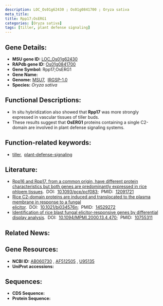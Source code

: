 ```yaml
---
description: LOC_Os01g62430 ; Os01g0841700 ; Oryza sativa
meta_title:
title: Rpp17;OsERG1
categories: [Oryza sativa]
tags: [tiller, plant defense signaling]
---
```


## Gene Details:
- **MSU gene ID:** [LOC_Os01g62430](http://rice.uga.edu/cgi-bin/ORF_infopage.cgi?orf=LOC_Os01g62430)  
- **RAPdb gene ID:** [Os01g0841700](https://rapdb.dna.affrc.go.jp/locus/?name=Os01g0841700)  
- **Gene Symbol:** Rpp17;OsERG1
- **Gene Name:**
- **Genome:**  [MSU7](http://rice.uga.edu/),&nbsp;&nbsp;[IRGSP-1.0](https://rapdb.dna.affrc.go.jp/download/irgsp1.html)
- **Species:** *Oryza sativa*

## Functional Descriptions:
   - In situ hybridization also showed that **Rpp17** was more strongly expressed in vascular tissues of tiller buds.
   - These results suggest that **OsERG1** proteins containing a single C2-domain are involved in plant defense signaling systems.

## Function-related keywords:
   - [tiller](/tags/tiller/),&nbsp;&nbsp;[plant-defense-signaling](/tags/plant-defense-signaling/)

## Literature:
   - [Rpp16 and Rpp17, from a common origin, have different protein characteristics but both genes are predominantly expressed in rice phloem tissues](https://www.doi.org/10.1093/pcp/pcf083).&nbsp;&nbsp;DOI:&nbsp;&nbsp;[10.1093/pcp/pcf083](https://www.doi.org/10.1093/pcp/pcf083);&nbsp;&nbsp;PMID:&nbsp;&nbsp;[12091721](https://pubmed.ncbi.nlm.nih.gov/12091721/)
   - [Rice C2-domain proteins are induced and translocated to the plasma membrane in response to a fungal elicitor](https://www.doi.org/10.1021/bi034576n).&nbsp;&nbsp;DOI:&nbsp;&nbsp;[10.1021/bi034576n](https://www.doi.org/10.1021/bi034576n);&nbsp;&nbsp;PMID:&nbsp;&nbsp;[14529272](https://pubmed.ncbi.nlm.nih.gov/14529272/)
   - [Identification of rice blast fungal elicitor-responsive genes by differential display analysis](https://www.doi.org/10.1094/MPMI.2000.13.4.470).&nbsp;&nbsp;DOI:&nbsp;&nbsp;[10.1094/MPMI.2000.13.4.470](https://www.doi.org/10.1094/MPMI.2000.13.4.470);&nbsp;&nbsp;PMID:&nbsp;&nbsp;[10755311](https://pubmed.ncbi.nlm.nih.gov/10755311/)

## Related News:

## Gene Resources:
- **NCBI ID:**  [AB060730](http://www.ncbi.nlm.nih.gov/nuccore/AB060730)&nbsp;,&nbsp;[AF512505](http://www.ncbi.nlm.nih.gov/nuccore/AF512505)&nbsp;,&nbsp;[U95135](http://www.ncbi.nlm.nih.gov/nuccore/U95135)
- **UniProt accessions:** [](https://www.uniprot.org/uniprotkb//entry)

## Sequences:
- **CDS Sequence:**
- **Protein Sequence:**
